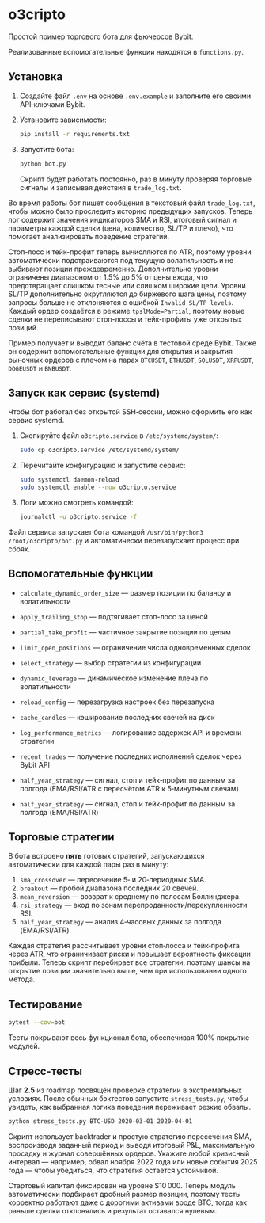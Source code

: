 # o3cripto

Простой пример торгового бота для фьючерсов Bybit.

Реализованные вспомогательные функции находятся в `functions.py`.

## Установка

1. Создайте файл `.env` на основе `.env.example` и заполните его своими API‑ключами Bybit.
2. Установите зависимости:
   ```bash
   pip install -r requirements.txt
   ```
3. Запустите бота:
   ```bash
   python bot.py
   ```

   Скрипт будет работать постоянно, раз в минуту проверяя торговые сигналы
   и записывая действия в `trade_log.txt`.

Во время работы бот пишет сообщения в текстовый файл `trade_log.txt`,
чтобы можно было проследить историю предыдущих запусков.
Теперь лог содержит значения индикаторов SMA и RSI, итоговый сигнал и
параметры каждой сделки (цена, количество, SL/TP и плечо), что помогает
анализировать поведение стратегий.

Стоп-лосс и тейк-профит теперь вычисляются по ATR, поэтому уровни
автоматически подстраиваются под текущую волатильность и не выбивают
позиции преждевременно. Дополнительно уровни ограничены диапазоном
от 1.5% до 5% от цены входа, что предотвращает слишком тесные или
слишком широкие цели.
Уровни SL/TP дополнительно округляются до биржевого шага цены, поэтому
запросы больше не отклоняются с ошибкой `Invalid SL/TP levels`.
Каждый ордер создаётся в режиме `tpslMode=Partial`, поэтому новые сделки
не переписывают стоп-лоссы и тейк-профиты уже открытых позиций.

Пример получает и выводит баланс счёта в тестовой среде Bybit.
Также он содержит вспомогательные функции для открытия и закрытия рыночных ордеров с плечом на парах
`BTCUSDT`, `ETHUSDT`, `SOLUSDT`, `XRPUSDT`, `DOGEUSDT` и `BNBUSDT`.

## Запуск как сервис (systemd)

Чтобы бот работал без открытой SSH‑сессии, можно оформить его как сервис systemd.

1. Скопируйте файл `o3cripto.service` в `/etc/systemd/system/`:
   ```bash
   sudo cp o3cripto.service /etc/systemd/system/
   ```
2. Перечитайте конфигурацию и запустите сервис:
   ```bash
   sudo systemctl daemon-reload
   sudo systemctl enable --now o3cripto.service
   ```
3. Логи можно смотреть командой:
   ```bash
   journalctl -u o3cripto.service -f
   ```

Файл сервиса запускает бота командой `/usr/bin/python3 /root/o3cripto/bot.py`
и автоматически перезапускает процесс при сбоях.

## Вспомогательные функции

- `calculate_dynamic_order_size` — размер позиции по балансу и волатильности
- `apply_trailing_stop` — подтягивает стоп-лосс за ценой
- `partial_take_profit` — частичное закрытие позиции по целям
- `limit_open_positions` — ограничение числа одновременных сделок
- `select_strategy` — выбор стратегии из конфигурации
- `dynamic_leverage` — динамическое изменение плеча по волатильности
- `reload_config` — перезагрузка настроек без перезапуска
- `cache_candles` — кэширование последних свечей на диск
- `log_performance_metrics` — логирование задержек API и времени стратегии
- `recent_trades` — получение последних исполнений сделок через Bybit API

- `half_year_strategy` — сигнал, стоп и тейк‑профит по данным за полгода (EMA/RSI/ATR с пересчётом ATR к 5‑минутным свечам)
- `half_year_strategy` — сигнал, стоп и тейк‑профит по данным за полгода (EMA/RSI/ATR)


## Торговые стратегии

В бота встроено **пять** готовых стратегий, запускающихся автоматически для
каждой пары раз в минуту:

1. `sma_crossover` — пересечение 5‑ и 20‑периодных SMA.
2. `breakout` — пробой диапазона последних 20 свечей.
3. `mean_reversion` — возврат к среднему по полосам Боллинджера.
4. `rsi_strategy` — вход по зонам перепроданности/перекупленности RSI.
5. `half_year_strategy` — анализ 4‑часовых данных за полгода (EMA/RSI/ATR).

Каждая стратегия рассчитывает уровни стоп‑лосса и тейк‑профита через ATR,
что ограничивает риски и повышает вероятность фиксации прибыли. Теперь
скрипт перебирает все стратегии, поэтому шансы на открытие позиции значительно
выше, чем при использовании одного метода.

## Тестирование

```bash
pytest --cov=bot
```

Тесты покрывают весь функционал бота, обеспечивая 100% покрытие модулей.

## Стресс-тесты

Шаг **2.5** из roadmap посвящён проверке стратегии в экстремальных
условиях. После обычных бэктестов запустите `stress_tests.py`, чтобы
увидеть, как выбранная логика поведения переживает резкие обвалы.

```bash
python stress_tests.py BTC-USD 2020-03-01 2020-04-01
```

Скрипт использует backtrader и простую стратегию пересечения SMA,
воспроизводя заданный период и выводя итоговый P&L, максимальную
просадку и журнал совершённых ордеров. Укажите любой кризисный
интервал — например, обвал ноября 2022 года или новые события
2025 года — чтобы убедиться, что стратегия остаётся устойчивой.

Стартовый капитал фиксирован на уровне $10 000. Теперь модуль
автоматически подбирает дробный размер позиции, поэтому тесты
корректно работают даже с дорогими активами вроде BTC, тогда как
раньше сделки отклонялись и результат оставался нулевым.



